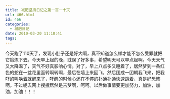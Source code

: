 ```yaml
---
title: 减肥坚持日记之第一百一十天
url: 466.html
id: 466
categories:
  - 减肥日记
date: 2010-03-20 11:18:41
tags:
---
```


今天跑了110天了，发现小肚子还是好大啊，真不知道怎么样才能不怎么受罪就把它锻炼下去。今天早上起的晚，耽误了好多事，希望明天可以早点起啊。今天天气又大降温了，天气不好真影响心情。对了，早上八点多又睡着了，居然梦到一条红色的蛇在一盆花里面转啊转啊，最后在墙上来回飞，然后团成一团朝我飞来，把我吓的叫唤着就醒来了，吓醒的时候心还在不停的扑通扑通快速跳着，真是好恐怖啊。不过呢去网上搜搜居然是吉梦啊，呵呵。以后做事情要更加努力，加油，加油，加油！！！